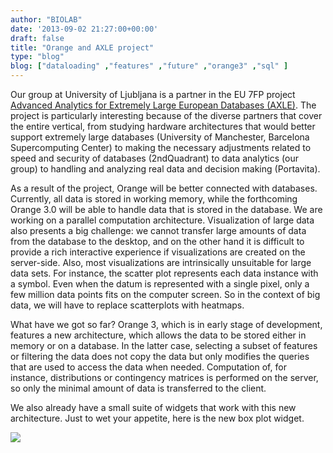 ```yaml
---
author: "BIOLAB"
date: '2013-09-02 21:27:00+00:00'
draft: false
title: "Orange and AXLE project"
type: "blog"
blog: ["dataloading" ,"features" ,"future" ,"orange3" ,"sql" ]
---
```


Our group at University of Ljubljana is a partner in the EU 7FP project [Advanced Analytics for Extremely Large European Databases (AXLE)](http://axleproject.eu/). The project is particularly interesting because of the diverse partners that cover the entire vertical, from studying hardware architectures that would better support extremely large databases (University of Manchester, Barcelona Supercomputing Center) to making the necessary adjustments related to speed and security of databases (2ndQuadrant) to data analytics (our group) to handling and analyzing real data and decision making (Portavita).

As a result of the project, Orange will be better connected with databases. Currently, all data is stored in working memory, while the forthcoming Orange 3.0 will be able to handle data that is stored in the database. We are working on a parallel computation architecture. Visualization of large data also presents a big challenge: we cannot transfer large amounts of data from the database to the desktop, and on the other hand it is difficult to provide a rich interactive experience if visualizations are created on the server-side. Also, most visualizations are intrinsically unsuitable for large data sets. For instance, the scatter plot represents each data instance with a symbol. Even when the datum is represented with a single pixel, only a few million data points fits on the computer screen. So in the context of big data, we will have to replace scatterplots with heatmaps.

What have we got so far? Orange 3, which is in early stage of development, features a new architecture, which allows the data to be stored either in memory or on a database. In the latter case, selecting a subset of features or filtering the data does not copy the data but only modifies the queries that are used to access the data when needed. Computation of, for instance, distributions or contingency matrices is performed on the server, so only the minimal amount of data is transferred to the client.

We also already have a small suite of widgets that work with this new architecture. Just to wet your appetite, here is the new box plot widget.

![](/images/2013/09/02/boxplot-orange30.png__620x311_q95_crop_upscale.png)

